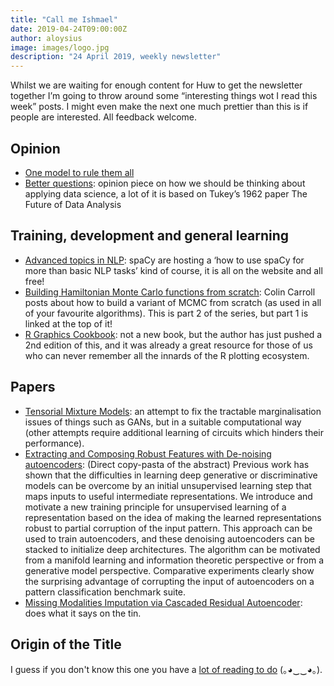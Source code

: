 ```yaml
---
title: "Call me Ishmael"
date: 2019-04-24T09:00:00Z
author: aloysius
image: images/logo.jpg
description: "24 April 2019, weekly newsletter"
---
```


Whilst we are waiting for enough content for Huw to get the newsletter together
I’m going to throw around some “interesting things wot I read this week” posts.
I might even make the next one much prettier than this is if people are
interested. All feedback welcome.


## Opinion

* [One model to rule them all](https://bentoml.com/posts/2019-04-19-one-model)
* [Better
  questions](https://simplystatistics.org/2019/04/17/tukey-design-thinking-and-better-questions/):
  opinion piece on how we should be thinking about applying data science, a lot
  of it is based on Tukey’s 1962 paper The Future of Data Analysis


## Training, development and general learning

* [Advanced topics in NLP](https://course.spacy.io/): spaCy are hosting a ‘how
  to use spaCy for more than basic NLP tasks’ kind of course, it is all on the
  website and all free!
* [Building Hamiltonian Monte Carlo functions from
  scratch](https://colindcarroll.com/2019/04/11/hamiltonian-monte-carlo-from-scratch):
  Colin Carroll posts about how to build a variant of MCMC from scratch (as used
  in all of your favourite algorithms). This is part 2 of the series, but part 1
  is linked at the top of it!
* [R Graphics Cookbook](https://r-graphics.org/): not a new book, but the author
  has just pushed a 2nd edition of this, and it was already a great resource for
  those of us who can never remember all the innards of the R plotting
  ecosystem.


## Papers

* [Tensorial Mixture Models](https://arxiv.org/pdf/1610.04167.pdf): an attempt
  to fix the tractable marginalisation issues of things such as GANs, but in a
  suitable computational way (other attempts require additional learning of
  circuits which hinders their performance).
* [Extracting and Composing Robust Features with De-noising
  autoencoders](http://www.cs.toronto.edu/~larocheh/publications/icml-2008-denoising-autoencoders.pdf):
  (Direct copy-pasta of the abstract) Previous work has shown that the
  difficulties in learning deep generative or discriminative models can be
  overcome by an initial unsupervised learning step that maps inputs to useful
  intermediate representations. We introduce and motivate a new training
  principle for unsupervised learning of a representation based on the idea of
  making the learned representations robust to partial corruption of the input
  pattern. This approach can be used to train autoencoders, and these denoising
  autoencoders can be stacked to initialize deep architectures. The algorithm
  can be motivated from a manifold learning and information theoretic
  perspective or from a generative model perspective. Comparative experiments
  clearly show the surprising advantage of corrupting the input of autoencoders
  on a pattern classification benchmark suite.
* [Missing Modalities Imputation via Cascaded Residual
  Autoencoder](http://openaccess.thecvf.com/content_cvpr_2017/papers/Tran_Missing_Modalities_Imputation_CVPR_2017_paper.pdf):
  does what it says on the tin.


## Origin of the Title

I guess if you don't know this one you have a [lot of reading to
do](https://www.amazon.co.uk/Little-Master-Melville-Moby-Dick-BabyLit/dp/1423632044)
(｡◕‿‿◕｡).
